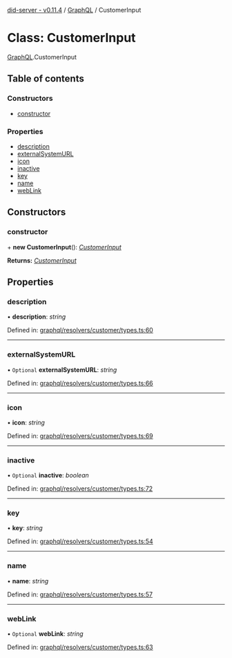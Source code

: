 [did-server - v0.11.4](../README.md) / [GraphQL](../modules/graphql.md) / CustomerInput

# Class: CustomerInput

[GraphQL](../modules/graphql.md).CustomerInput

## Table of contents

### Constructors

- [constructor](graphql.customerinput.md#constructor)

### Properties

- [description](graphql.customerinput.md#description)
- [externalSystemURL](graphql.customerinput.md#externalsystemurl)
- [icon](graphql.customerinput.md#icon)
- [inactive](graphql.customerinput.md#inactive)
- [key](graphql.customerinput.md#key)
- [name](graphql.customerinput.md#name)
- [webLink](graphql.customerinput.md#weblink)

## Constructors

### constructor

\+ **new CustomerInput**(): [*CustomerInput*](graphql.customerinput.md)

**Returns:** [*CustomerInput*](graphql.customerinput.md)

## Properties

### description

• **description**: *string*

Defined in: [graphql/resolvers/customer/types.ts:60](https://github.com/Puzzlepart/did/blob/dev/server/graphql/resolvers/customer/types.ts#L60)

___

### externalSystemURL

• `Optional` **externalSystemURL**: *string*

Defined in: [graphql/resolvers/customer/types.ts:66](https://github.com/Puzzlepart/did/blob/dev/server/graphql/resolvers/customer/types.ts#L66)

___

### icon

• **icon**: *string*

Defined in: [graphql/resolvers/customer/types.ts:69](https://github.com/Puzzlepart/did/blob/dev/server/graphql/resolvers/customer/types.ts#L69)

___

### inactive

• `Optional` **inactive**: *boolean*

Defined in: [graphql/resolvers/customer/types.ts:72](https://github.com/Puzzlepart/did/blob/dev/server/graphql/resolvers/customer/types.ts#L72)

___

### key

• **key**: *string*

Defined in: [graphql/resolvers/customer/types.ts:54](https://github.com/Puzzlepart/did/blob/dev/server/graphql/resolvers/customer/types.ts#L54)

___

### name

• **name**: *string*

Defined in: [graphql/resolvers/customer/types.ts:57](https://github.com/Puzzlepart/did/blob/dev/server/graphql/resolvers/customer/types.ts#L57)

___

### webLink

• `Optional` **webLink**: *string*

Defined in: [graphql/resolvers/customer/types.ts:63](https://github.com/Puzzlepart/did/blob/dev/server/graphql/resolvers/customer/types.ts#L63)
